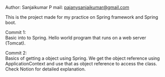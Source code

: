 Author: Sanjaikumar P 
mail: pajanysanjaikumar@gmail.com

This is the project made for my practice on Spring framework and Spring boot.

Commit 1: \
    Basic into to Spring. 
    Hello world program that runs on a web server (Tomcat).  

Commit 2: \
    Basics of getting a object using Spring. 
    We get the object reference using ApplicationContext and use that as object reference to access the class.
    Check Notion for detailed explanation.